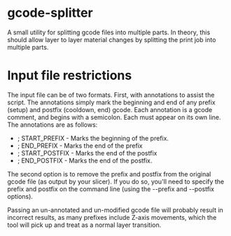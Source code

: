 gcode-splitter
==============

A small utility for splitting gcode files into multiple parts.  In theory, this should allow layer to layer material changes by splitting the print job into multiple parts.

Input file restrictions
==============

The input file can be of two formats.  First, with annotations to assist the script.  The annotations simply mark the beginning and end of any prefix (setup) and postfix (cooldown, end) gcode.  Each annotation is a gcode comment, and begins with a semicolon.  Each must appear on its own line.  The annotations are as follows:
- ; START_PREFIX - Marks the beginning of the prefix.
- ; END_PREFIX - Marks the end of the prefix
- ; START_POSTFIX - Marks the end of the postfix
- ; END_POSTFIX - Marks the end of the postfix.

The second option is to remove the prefix and postfix from the original gcode file (as output by your slicer). If you do so, you'll need to specify the prefix and postfix on the command line (using the --prefix and --postfix options).

Passing an un-annotated and un-modified gcode file will probably result in incorrect results, as many prefixes include Z-axis movements, which the tool will pick up and treat as a normal layer transition.
